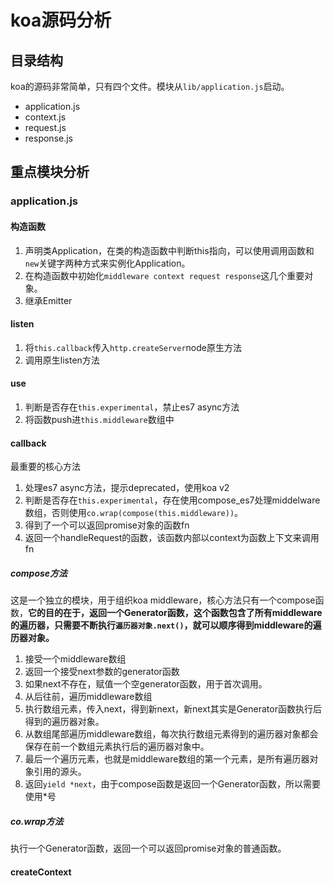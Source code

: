 # koa源码分析

## 目录结构

koa的源码非常简单，只有四个文件。模块从`lib/application.js`启动。

- application.js
- context.js
- request.js
- response.js

## 重点模块分析

### application.js

#### 构造函数

1. 声明类Application，在类的构造函数中判断this指向，可以使用调用函数和`new`关键字两种方式来实例化Application。
2. 在构造函数中初始化`middleware context request response`这几个重要对象。
3. 继承Emitter

#### listen

1. 将`this.callback`传入`http.createServer`node原生方法
2. 调用原生listen方法

#### use

1. 判断是否存在`this.experimental`，禁止es7 async方法
2. 将函数push进`this.middleware`数组中

#### callback

最重要的核心方法

1. 处理es7 async方法，提示deprecated，使用koa v2
2. 判断是否存在`this.experimental`，存在使用compose_es7处理middelware数组，否则使用`co.wrap(compose(this.middleware))`。
3. 得到了一个可以返回promise对象的函数fn
4. 返回一个handleRequest的函数，该函数内部以context为函数上下文来调用fn

##### compose方法

这是一个独立的模块，用于组织koa middleware，核心方法只有一个compose函数，**它的目的在于，返回一个Generator函数，这个函数包含了所有middleware的遍历器，只需要不断执行`遍历器对象.next()`，就可以顺序得到middleware的遍历器对象。**

1. 接受一个middleware数组
2. 返回一个接受next参数的generator函数
3. 如果next不存在，赋值一个空generator函数，用于首次调用。
4. 从后往前，遍历middleware数组
5. 执行数组元素，传入next，得到新next，新next其实是Generator函数执行后得到的遍历器对象。
6. 从数组尾部遍历middleware数组，每次执行数组元素得到的遍历器对象都会保存在前一个数组元素执行后的遍历器对象中。
7. 最后一个遍历元素，也就是middleware数组的第一个元素，是所有遍历器对象引用的源头。
8. 返回`yield *next`，由于compose函数是返回一个Generator函数，所以需要使用*号

##### co.wrap方法

执行一个Generator函数，返回一个可以返回promise对象的普通函数。

#### createContext





